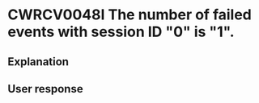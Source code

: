 # CWRCV0048I The number of failed events with session ID "0" is "1".

## Explanation

## User response